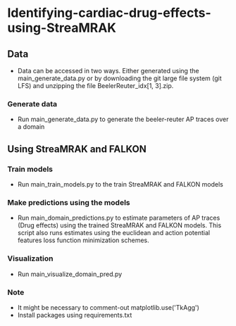 # Identifying-cardiac-drug-effects-using-StreaMRAK

## Data
- Data can be accessed in two ways. Either generated using the main_generate_data.py 
  or by downloading the git large file system (git LFS) and unzipping the file BeelerReuter_idx[1, 3].zip.
### Generate data
 - Run main_generate_data.py to generate the beeler-reuter AP traces over a domain

## Using StreaMRAK and FALKON
### Train models
 - Run main_train_models.py to the train StreaMRAK and FALKON models

### Make predictions using the models
- Run main_domain_predictions.py to estimate parameters of AP traces (Drug effects) using the trained 
  StreaMRAK and FALKON models. This script also runs estimates using the euclidean and action potential features
  loss function minimization schemes.

### Visualization
 - Run main_visualize_domain_pred.py

### Note
 - It might be necessary to comment-out matplotlib.use('TkAgg')
 - Install packages using requirements.txt
